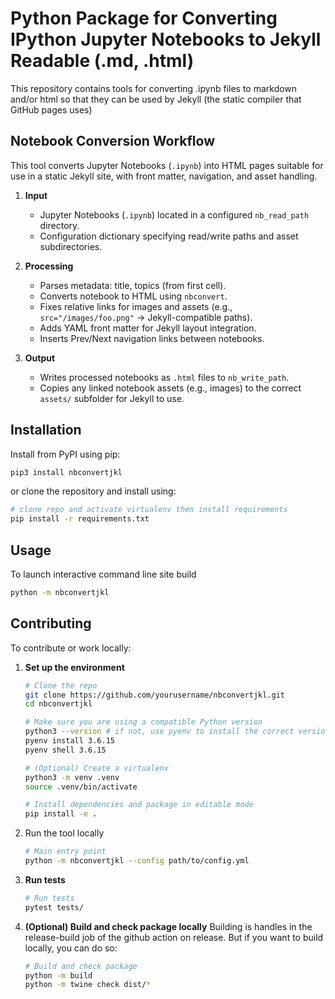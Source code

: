 # Python Package for Converting IPython Jupyter Notebooks to Jekyll Readable (.md, .html)

This repository contains tools for converting .ipynb files to markdown and/or html so that they can be used by Jekyll (the static compiler that GitHub pages uses)

## Notebook Conversion Workflow

This tool converts Jupyter Notebooks (`.ipynb`) into HTML pages suitable for use in a static Jekyll site, with front matter, navigation, and asset handling.

1. **Input**  
   - Jupyter Notebooks (`.ipynb`) located in a configured `nb_read_path` directory.
   - Configuration dictionary specifying read/write paths and asset subdirectories.

2. **Processing**
   - Parses metadata: title, topics (from first cell).
   - Converts notebook to HTML using `nbconvert`.
   - Fixes relative links for images and assets (e.g., `src="/images/foo.png"` → Jekyll-compatible paths).
   - Adds YAML front matter for Jekyll layout integration.
   - Inserts Prev/Next navigation links between notebooks.

3. **Output**
   - Writes processed notebooks as `.html` files to `nb_write_path`.
   - Copies any linked notebook assets (e.g., images) to the correct `assets/` subfolder for Jekyll to use.

## Installation

Install from PyPI using pip: 
```bash
pip3 install nbconvertjkl
```

or clone the repository and install using:
```bash
# clone repo and activate virtualenv then install requirements
pip install -r requirements.txt
```

## Usage

To launch interactive command line site build
```bash
python -m nbconvertjkl
```

## Contributing

To contribute or work locally:

1. **Set up the environment**
   ```bash
   # Clone the repo
   git clone https://github.com/yourusername/nbconvertjkl.git
   cd nbconvertjkl

   # Make sure you are using a compatible Python version
   python3 --version # if not, use pyenv to install the correct version
   pyenv install 3.6.15
   pyenv shell 3.6.15

   # (Optional) Create a virtualenv
   python3 -m venv .venv
   source .venv/bin/activate

   # Install dependencies and package in editable mode
   pip install -e .
   ```
2. Run the tool locally
   ```bash
   # Main entry point
   python -m nbconvertjkl --config path/to/config.yml
   ```

3. **Run tests**
   ```bash
   # Run tests
   pytest tests/
   ```

4. **(Optional) Build and check package locally**
   Building is  handles in the release-build job of the github action on release. But if you want to build locally, you can do so:
   ```bash
   # Build and check package
   python -m build
   python -m twine check dist/*
   ```
